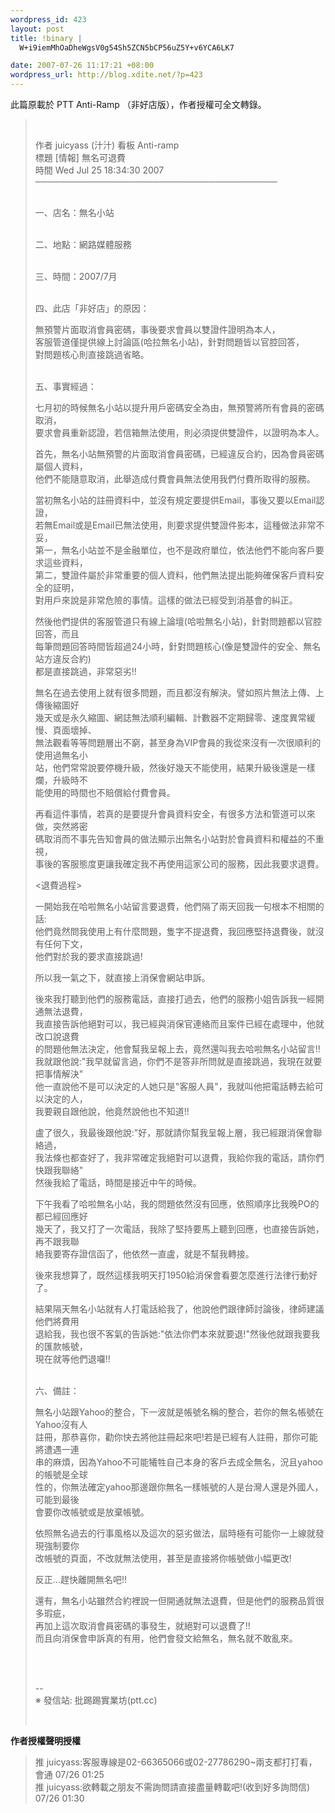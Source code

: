 ```yaml
--- 
wordpress_id: 423
layout: post
title: !binary |
  W+i9iemMhOaDheWgsV0g54Sh5ZCN5bCP56uZ5Y+v6YCA6LK7

date: 2007-07-26 11:17:21 +08:00
wordpress_url: http://blog.xdite.net/?p=423
---
```

<p>此篇原載於 PTT Anti-Ramp （非好店版），作者授權可全文轉錄。</p>
<blockquote><br/><p>作者 juicyass (汁汁) 看板 Anti-ramp<br/>標題 [情報] 無名可退費<br/>時間 Wed Jul 25 18:34:30 2007<br/>───────────────────────────────────────</p>
<p><br/>一、店名：無名小站</p>
<p><br/>二、地點：網路媒體服務</p>
<p><br/>三、時間：2007/7月</p>
<p><br/>四、此店「非好店」的原因：</p>
<p>無預警片面取消會員密碼，事後要求會員以雙證件證明為本人，<br/>客服管道僅提供線上討論區(哈拉無名小站)，針對問題皆以官腔回答，<br/>對問題核心則直接跳過省略。</p>
<p><br/>五、事實經過：</p>
<p>七月初的時候無名小站以提升用戶密碼安全為由，無預警將所有會員的密碼取消，<br/>要求會員重新認證，若信箱無法使用，則必須提供雙證件，以證明為本人。</p>
<p>首先，無名小站無預警的片面取消會員密碼，已經違反合約，因為會員密碼屬個人資料，<br/>他們不能隨意取消，此舉造成付費會員無法使用我們付費所取得的服務。</p>
<p>當初無名小站的註冊資料中，並沒有規定要提供Email，事後又要以Email認證，<br/>若無Email或是Email已無法使用，則要求提供雙證件影本，這種做法非常不妥，<br/>第一，無名小站並不是金融單位，也不是政府單位，依法他們不能向客戶要求這些資料，<br/>第二，雙證件屬於非常重要的個人資料，他們無法提出能夠確保客戶資料安全的証明，<br/>對用戶來說是非常危險的事情。這樣的做法已經受到消基會的糾正。</p>
<p>然後他們提供的客服管道只有線上論壇(哈啦無名小站)，針對問題都以官腔回答，而且<br/>每筆問題回答時間皆超過24小時，針對問題核心(像是雙證件的安全、無名站方違反合約)<br/>都是直接跳過，非常惡劣!!</p>
<p>無名在過去使用上就有很多問題，而且都沒有解決。譬如照片無法上傳、上傳後縮圖好<br/>幾天或是永久縮圖、網誌無法順利編輯、計數器不定期歸零、速度異常緩慢、頁面壞掉、<br/>無法觀看等等問題層出不窮，甚至身為VIP會員的我從來沒有一次很順利的使用過無名小<br/>站，他們常常說要停機升級，然後好幾天不能使用，結果升級後還是一樣爛，升級時不<br/>能使用的時間也不賠償給付費會員。</p>
<p>再看這件事情，若真的是要提升會員資料安全，有很多方法和管道可以來做，突然將密<br/>碼取消而不事先告知會員的做法顯示出無名小站對於會員資料和權益的不重視，<br/>事後的客服態度更讓我確定我不再使用這家公司的服務，因此我要求退費。</p>
<p>&lt;退費過程&gt;</p>
<p>一開始我在哈啦無名小站留言要退費，他們隔了兩天回我一句根本不相關的話:<br/>他們竟然問我使用上有什麼問題，隻字不提退費，我回應堅持退費後，就沒有任何下文，<br/>他們對於我的要求直接跳過!</p>
<p>所以我一氣之下，就直接上消保會網站申訴。</p>
<p>後來我打聽到他們的服務電話，直接打過去，他們的服務小姐告訴我一經開通無法退費，<br/>我直接告訴他絕對可以，我已經與消保官連絡而且案件已經在處理中，他就改口說退費<br/>的問題他無法決定，他會幫我呈報上去，竟然還叫我去哈啦無名小站留言!!<br/>我就跟他說:"我早就留言過，你們不是答非所問就是直接跳過，我現在就要把事情解決"<br/>他一直說他不是可以決定的人她只是"客服人員"，我就叫他把電話轉去給可以決定的人，<br/>我要親自跟他說，他竟然說他也不知道!!</p>
<p>盧了很久，我最後跟他說:"好，那就請你幫我呈報上層，我已經跟消保會聯絡過，<br/>我法條也都查好了，我非常確定我絕對可以退費，我給你我的電話，請你們快跟我聯絡"<br/>然後我給了電話，時間是接近中午的時候。</p>
<p>下午我看了哈啦無名小站，我的問題依然沒有回應，依照順序比我晚PO的都已經回應好<br/>幾天了，我又打了一次電話，我除了堅持要馬上聽到回應，也直接告訴她，再不跟我聯<br/>絡我要寄存證信函了，他依然一直盧，就是不幫我轉接。</p>
<p>後來我想算了，既然這樣我明天打1950給消保會看要怎麼進行法律行動好了。</p>
<p>結果隔天無名小站就有人打電話給我了，他說他們跟律師討論後，律師建議他們將費用<br/>退給我，我也很不客氣的告訴她:"依法你們本來就要退!"然後他就跟我要我的匯款帳號，<br/>現在就等他們退囉!!</p>
<p><br/>六、備註：</p>
<p>無名小站跟Yahoo的整合，下一波就是帳號名稱的整合，若你的無名帳號在Yahoo沒有人<br/>註冊，那恭喜你，勸你快去將他註冊起來吧!若是已經有人註冊，那你可能將遭遇一連<br/>串的麻煩，因為Yahoo不可能犧牲自己本身的客戶去成全無名，況且yahoo的帳號是全球<br/>性的，你無法確定yahoo那邊跟你無名一樣帳號的人是台灣人還是外國人，可能到最後<br/>會要你改帳號或是放棄帳號。</p>
<p>依照無名過去的行事風格以及這次的惡劣做法，屆時極有可能你一上線就發現強制要你<br/>改帳號的頁面，不改就無法使用，甚至是直接將你帳號做小幅更改!</p>
<p>反正...趕快離開無名吧!!</p>
<p>還有，無名小站雖然合約裡說一但開通就無法退費，但是他們的服務品質很多瑕疵，<br/>再加上這次取消會員密碼的事發生，就絕對可以退費了!!<br/>而且向消保會申訴真的有用，他們會發文給無名，無名就不敢亂來。</p>
<p><br/></p>
<p><br/>--<br/>※ 發信站: 批踢踢實業坊(ptt.cc)</p>
<br/></blockquote>
<p><strong>作者授權聲明授權</strong></p>
<blockquote>
<p>推 juicyass:客服專線是02-66365066或02-27786290~兩支都打打看，會通 07/26 01:25<br/>推 juicyass:欲轉載之朋友不需詢問請直接盡量轉載吧!(收到好多詢問信) 07/26 01:30</p>
</blockquote>
<p><br/></p>
